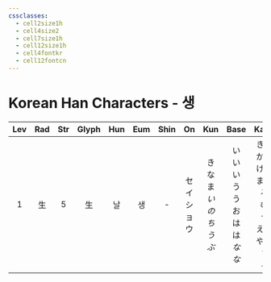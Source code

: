 ```yaml
---
cssclasses:
  - cell2size1h
  - cell4size2
  - cell7size1h
  - cell12size1h
  - cell4fontkr
  - cell12fontcn
---
```


# Korean Han Characters - 생

| Lev | Rad | Str | Glyph | Hun | Eum | Shin |    On     |          Kun           |                        Base                        |                           Kana                            | Simp |  Man  |  Can  | Viet |
| :-: | :-: | :-: | :---: | :-: | :-: | :--: | :-------: | :--------------------: | :------------------------------------------------: | :-------------------------------------------------------: | :--: | :---: | :---: | :--: |
|  1  |  生  |  5  |   生   |  날  |  생  |  -   | セイ<br>ショウ | き<br>なま<br>*いのち<br>うぶ* | い<br>い<br>い<br>う<br>う<br>お<br>は<br>は<br>*な*<br>*な* | きる<br>かす<br>ける<br>まれる<br>む<br>う<br>える<br>やす<br>*す*<br>*る* |  -   | shēng | sang1 | sinh |

